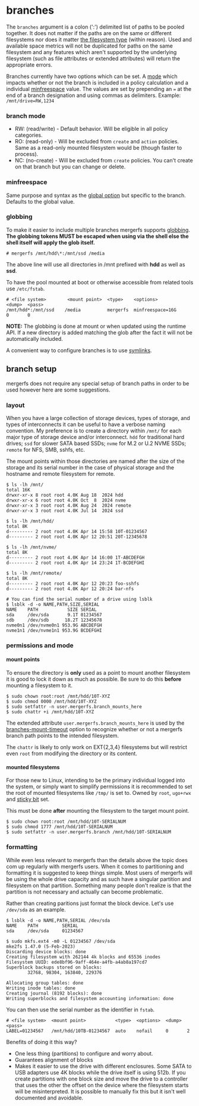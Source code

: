 # branches

The `branches` argument is a colon (':') delimited list of paths to be
pooled together. It does not matter if the paths are on the same or
different filesystems nor does it matter [the filesystem
type](../faq/compatibility_and_integration.md/#what-filesystems-can-be-used-as-branches)
(within reason). Used and available space metrics will not be
duplicated for paths on the same filesystem and any features which
aren't supported by the underlying filesystem (such as file attributes
or extended attributes) will return the appropriate errors.

Branches currently have two options which can be set. A
[mode](#branch-mode) which impacts whether or not the branch is
included in a policy calculation and a individual
[minfreespace](#minfreespace) value. The values are set by
prepending an `=` at the end of a branch designation and using commas
as delimiters. Example: `/mnt/drive=RW,1234`


### branch mode

- RW: (read/write) - Default behavior. Will be eligible in all policy
  categories.
- RO: (read-only) - Will be excluded from `create` and `action`
  policies. Same as a read-only mounted filesystem would be (though
  faster to process).
- NC: (no-create) - Will be excluded from `create` policies. You can't
  create on that branch but you can change or delete.


### minfreespace

Same purpose and syntax as the [global option](minfreespace.md) but
specific to the branch. Defaults to the global value.


### globbing

To make it easier to include multiple branches mergerfs supports
[globbing](http://linux.die.net/man/7/glob). **The globbing tokens
MUST be escaped when using via the shell else the shell itself will
apply the glob itself.**

```
# mergerfs /mnt/hdd\*:/mnt/ssd /media
```

The above line will use all directories in /mnt prefixed with **hdd**
as well as **ssd**.

To have the pool mounted at boot or otherwise accessible from related
tools use `/etc/fstab`.

```
# <file system>        <mount point>  <type>    <options>             <dump>  <pass>
/mnt/hdd*:/mnt/ssd    /media          mergerfs  minfreespace=16G      0       0
```

**NOTE:** The globbing is done at mount or when updated using the
runtime API. If a new directory is added matching the glob after the
fact it will not be automatically included.

A convenient way to configure branches is to use
[symlinks](../quickstart.md/#etcfstab-w-config-file).


## branch setup

mergerfs does not require any special setup of branch paths in order
to be used however here are some suggestions.


### layout

When you have a large collection of storage devices, types of storage,
and types of interconnects it can be useful to have a verbose naming
convention. My preference is to create a directory within `/mnt/` for
each major type of storage device and/or interconnect. `hdd` for
traditional hard drives; `ssd` for slower SATA based SSDs; `nvme` for
M.2 or U.2 NVME SSDs; `remote` for NFS, SMB, sshfs, etc.

The mount points within those directories are named after the size of
the storage and its serial number in the case of physical storage and
the hostname and remote filesystem for remote.

```
$ ls -lh /mnt/
total 16K
drwxr-xr-x 8 root root 4.0K Aug 18  2024 hdd
drwxr-xr-x 6 root root 4.0K Oct  8  2024 nvme
drwxr-xr-x 3 root root 4.0K Aug 24  2024 remote
drwxr-xr-x 3 root root 4.0K Jul 14  2024 ssd

$ ls -lh /mnt/hdd/
total 8K
d--------- 2 root root 4.0K Apr 14 15:58 10T-01234567
d--------- 2 root root 4.0K Apr 12 20:51 20T-12345678

$ ls -lh /mnt/nvme/
total 8K
d--------- 2 root root 4.0K Apr 14 16:00 1T-ABCDEFGH
d--------- 2 root root 4.0K Apr 14 23:24 1T-BCDEFGHI

$ ls -lh /mnt/remote/
total 8K
d--------- 2 root root 4.0K Apr 12 20:23 foo-sshfs
d--------- 2 root root 4.0K Apr 12 20:24 bar-nfs

# You can find the serial number of a drive using lsblk
$ lsblk -d -o NAME,PATH,SIZE,SERIAL
NAME    PATH           SIZE SERIAL
sda     /dev/sda       9.1T 01234567
sdb     /dev/sdb      18.2T 12345678
nvme0n1 /dev/nvme0n1 953.9G ABCDEFGH
nvme1n1 /dev/nvme1n1 953.9G BCDEFGHI
```


### permissions and mode

#### mount points

To ensure the directory is **only** used as a point to mount another
filesystem it is good to lock it down as much as possible. Be sure to
do this **before** mounting a filesystem to it.

```
$ sudo chown root:root /mnt/hdd/10T-XYZ
$ sudo chmod 0000 /mnt/hdd/10T-XYZ
$ sudo setfattr -n user.mergerfs.branch_mounts_here
$ sudo chattr +i /mnt/hdd/10T-XYZ
```

The extended attribute `user.mergerfs.branch_mounts_here` is used by
the [branches-mount-timeout](branches_mount_timeout.md) option to
recognize whether or not a mergerfs branch path points to the intended
filesystem.

The `chattr` is likely to only work on EXT{2,3,4} filesystems but will
restrict even `root` from modifying the directory or its content.


#### mounted filesystems

For those new to Linux, intending to be the primary individual logged
into the system, or simply want to simplify permissions it is
recommended to set the root of mounted filesystems like `/tmp/` is set
to. Owned by `root`, `ugo+rwx` and [sticky
bit](https://en.wikipedia.org/wiki/Sticky_bit) set.

This must be done **after** mounting the filesystem to the target
mount point.

```
$ sudo chown root:root /mnt/hdd/10T-SERIALNUM
$ sudo chmod 1777 /mnt/hdd/10T-SERIALNUM
$ sudo setfattr -n user.mergerfs.branch /mnt/hdd/10T-SERIALNUM
```


### formatting

While even less relevant to mergerfs than the details above the topic
does com up regularly with mergerfs users. When it comes to
partitioning and formatting it is suggested to keep things
simple. Most users of mergerfs will be using the whole drive capacity
and as such have a singular partition and filesystem on that
partition. Something many people don't realize is that the partition
is not necessary and actually can become problematic.

Rather than creating paritions just format the block device. Let's use
`/dev/sda` as an example.

```
$ lsblk -d -o NAME,PATH,SERIAL /dev/sda
NAME    PATH         SERIAL
sda     /dev/sda     01234567

$ sudo mkfs.ext4 -m0 -L 01234567 /dev/sda
mke2fs 1.47.0 (5-Feb-2023)
Discarding device blocks: done
Creating filesystem with 262144 4k blocks and 65536 inodes
Filesystem UUID: ede8bf96-9aff-464e-a4fb-a4ab8a197cd7
Superblock backups stored on blocks:
        32768, 98304, 163840, 229376

Allocating group tables: done
Writing inode tables: done
Creating journal (8192 blocks): done
Writing superblocks and filesystem accounting information: done
```

You can then use the serial number as the identifier in `fstab`.

```
# <file system>  <mount point>           <type>  <options>  <dump>  <pass>
LABEL=01234567   /mnt/hdd/10TB-01234567  auto    nofail     0       2
```

Benefits of doing it this way?

* One less thing (partitions) to configure and worry about.
* Guarantees alignment of blocks
* Makes it easier to use the drive with different enclosures. Some
  SATA to USB adapters use 4K blocks while the drive itself is using
  512b. If you create partitions with one block size and move the
  drive to a controller that uses the other the offset on the device
  where the filesystem starts will be misinterpreted. It is possible
  to manually fix this but it isn't well documented and avoidable.
